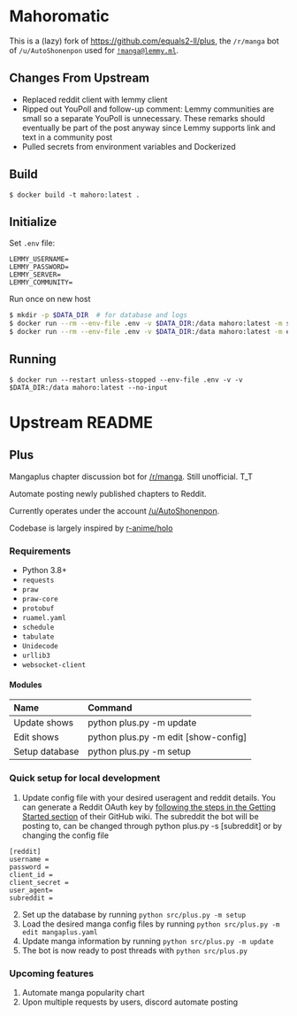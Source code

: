 # Mahoromatic

This is a (lazy) fork of https://github.com/equals2-ll/plus, the `/r/manga` bot of `/u/AutoShonenpon` used for
[`!manga@lemmy.ml`](https://lemmy.ml/c/manga).

## Changes From Upstream

- Replaced reddit client with lemmy client
- Ripped out YouPoll and follow-up comment: Lemmy communities are small so a separate YouPoll is unnecessary. These
  remarks should eventually be part of the post anyway since Lemmy supports link and text in a community post
- Pulled secrets from environment variables and Dockerized

## Build

```
$ docker build -t mahoro:latest .
```

## Initialize

Set `.env` file:

```
LEMMY_USERNAME=
LEMMY_PASSWORD=
LEMMY_SERVER=
LEMMY_COMMUNITY=
```

Run once on new host

```sh
$ mkdir -p $DATA_DIR  # for database and logs
$ docker run --rm --env-file .env -v $DATA_DIR:/data mahoro:latest -m setup
$ docker run --rm --env-file .env -v $DATA_DIR:/data mahoro:latest -m edit mangaplus.yaml
```

## Running

```
$ docker run --restart unless-stopped --env-file .env -v -v $DATA_DIR:/data mahoro:latest --no-input
```

# Upstream README

## Plus
Mangaplus chapter discussion bot for [/r/manga](https://reddit.com/r/manga/). Still unofficial. T_T

Automate posting newly published chapters to Reddit.

Currently operates under the account [/u/AutoShonenpon](https://www.reddit.com/user/AutoShonenpon/).

Codebase is largely inspired by [r-anime/holo](https://github.com/r-anime/holo)

### Requirements
* Python 3.8+
* `requests`
* `praw`
* `praw-core`
* `protobuf`
* `ruamel.yaml`
* `schedule`
* `tabulate`
* `Unidecode`
* `urllib3`
* `websocket-client`

#### Modules

Name|Command
:--|:--
Update shows|python plus.py -m update
Edit shows|python plus.py -m edit [show-config]
Setup database|python plus.py -m setup

### Quick setup for local development

1. Update config file with your desired useragent and reddit details. You can generate a Reddit OAuth key by [following the steps in the Getting Started section](https://github.com/reddit-archive/reddit/wiki/OAuth2#getting-started) of their GitHub wiki. The subreddit the bot will be posting to, can be changed through python plus.py -s [subreddit] or by changing the config file

```
[reddit]
username =
password =
client_id =
client_secret =
user_agent=
subreddit =
```

2. Set up the database by running `python src/plus.py -m setup`
3. Load the desired manga config files by running `python src/plus.py -m edit mangaplus.yaml`
4. Update manga information by running `python src/plus.py -m update`
5. The bot is now ready to post threads with `python src/plus.py`

### Upcoming features

1. Automate manga popularity chart
2. Upon multiple requests by users, discord automate posting